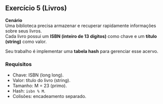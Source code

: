 ## Exercício 5 (Livros)

**Cenário**\
Uma biblioteca precisa armazenar e recuperar rapidamente informações sobre seus livros.\
Cada livro possui um **ISBN (inteiro de 13 dígitos)** como chave e um
**título (string)** como valor.

Seu trabalho é implementar uma **tabela hash** para gerenciar esse
acervo.

### Requisitos

-   Chave: ISBN (long long).
-   Valor: título do livro (string).
-   Tamanho: M = 23 (primo).
-   Hash: `isbn % M`.
-   Colisões: encadeamento separado.

